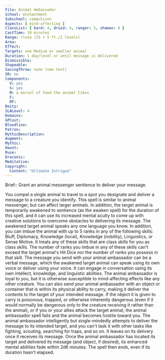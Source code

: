 ```yaml
---
File: Animal Ambassador
School: enchantment
Subschool: compulsion
Aspects: [ mind-affecting ]
ClassList: { bard: 4, druid: 4, ranger: 3, shaman: 4 }
CastTime: 10 minutes
Range: close (25 + 5 ft./2 levels)
Area: 
Effect: 
Targets: one Medium or smaller animal
Duration: 1 day/level or until message is delivered
Dismissible: 
Shapeable: 
SavingThrow: none (see text)
SR: no
Components:
  V: yes
  S: yes
  M: a morsel of food the animal likes
  F: 
  DF: 
Deity: 
SLALevel: 4
Domains: 
GPCost: 
Bloodline: 
Patron: 
MythicDescription: 
Augment: 
Mythic: 
Haunt: 
Ruse: 
Draconic: 
Meditative: 
Copyright:
  Content: "Ultimate Intrigue"
---
```

Brief:: Grant an animal messenger sentience to deliver your message.

You compel a single animal to travel to a spot you designate and deliver a message to a creature you identify. This spell is similar to animal messenger, but can affect larger animals. In addition, the target animal is temporarily awakened to sentience (as the awaken spell) for the duration of this spell, and it can use its increased mental acuity to come up with creative solutions to overcome obstacles to delivering its message. The awakened target animal speaks any one language you know. In addition, you can imbue the animal with up to 5 ranks in any of the following skills: Bluff, Diplomacy, Knowledge (local), Knowledge (nobility), Linguistics, or Sense Motive. It treats any of these skills that are class skills for you as class skills. The number of ranks you imbue in any of these skills can't exceed the target animal's Hit Dice nor the number of ranks you possess in that skill.  The message you send with your animal ambassador can be a verbal message, which the awakened target animal can speak using its own voice or deliver using your voice. It can engage in conversation using its own intellect, knowledge, and linguistic abilities. The animal ambassador is loyal to you, but it is otherwise susceptible to mind-affecting effects like any other creature. You can also send your animal ambassador with an object or container that is within its physical ability to carry, making it deliver the contents to the target of your intended message. If the object it is given to carry is poisonous, trapped, or otherwise inherently dangerous (even if it would normally be dangerous only to the creature receiving it rather than the animal), or if you or your allies attack the target animal, the animal ambassador spell fails and the animal becomes hostile toward you. The animal ambassador intelligently but single-mindedly attempts to deliver the message to its intended target, and you can't task it with other tasks like fighting, scouting, searching for traps, and so on. It leaves on its delivery once it receives its message.  Once the animal ambassador has located its target and delivered its message (and object, if desired), its enhanced mental abilities fade within 2d6 minutes. The spell then ends, even if its duration hasn't elapsed.
